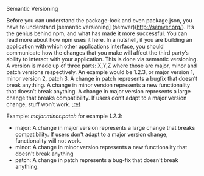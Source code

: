 Semantic Versioning

Before you can understand the package-lock and even package.json, you have to understand [semantic versioning] (semver)(http://semver.org/). It’s the genius behind npm, and what has made it more successful. You can read more about how npm uses it here. In a nutshell, if you are building an application with which other applications interface, you should communicate how the changes that you make will affect the third party’s ability to interact with your application. This is done via semantic versioning. A version is made up of three parts: X,Y,Z where those are major, minor and patch versions respectively. An example would be 1.2.3, or major version 1, minor version 2, patch 3. A change in patch represents a bugfix that doesn’t break anything. A change in minor version represents a new functionality that doesn’t break anything. A change in major version represents a large change that breaks compatibility. If users don’t adapt to a major version change, stuff won’t work. [;ref](https://medium.com/coinmonks/everything-you-wanted-to-know-about-package-lock-json-b81911aa8ab8)

Example:  *major.minor.patch* for example *1.2.3*:
- major: A change in major version represents a large change that breaks compatibility.  If users don't adapt to a major version change, functionality will not work.
- minor: A change in minor version represents a new functionality that doesn't break anything
- patch: A change in patch represents a bug-fix that doesn't break anything.
